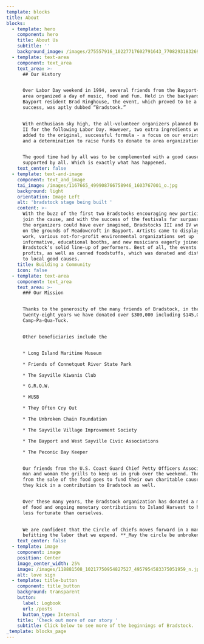 ```yaml
---
template: blocks
title: About
blocks:
  - template: hero
    component: hero
    title: About Us
    subtitle: ''
    background_image: /images/275557916_10227717602791643_7708293183269079265_n.jpg
  - template: text-area
    component: text_area
    text_area: >-
      ## Our History


      Over Labor Day weekend in 1994, several friends from the Bayport-Sayville
      area organized a day of music, food and fun. Held in the backyard of
      Bayport resident Brad Ringhouse, the event, which proved to be a rousing
      success, was aptly dubbed “Bradstock.” 


      With enthusiasm sky high, the all-volunteer organizers planned Bradstock
      II for the following Labor Day. However, two extra ingredients were to be
      added to the original, successful formula - a focus on our environment,
      and a determination to raise funds to donate to area organizations. 


      The good time had by all was to be complemented with a good cause
      supported by all. Which is exactly what has happened.
    text_center: false
  - template: text-and-image
    component: text_and_image
    tai_image: /images/1167665_499908766758946_1603767001_o.jpg
    background: light
    orientation: Image Left
    alt: 'bradstock stage being built '
    content: >-
      With the buzz of the first two Bradstocks encouraging new participants to
      join the cause, and with the success of the festivals far surpassing what
      the organizers could have ever imagined, Bradstocks III and IV were held
      on the grounds of Meadowcroft in Bayport. Artists came to display their
      work, various not-for-profit environmental organizations set up
      informative, educational booths, and new musicians eagerly joined
      Bradstock‘s solid line-up of performers. Best of all, the events generated
      profits, as well as canned foodstuffs, which was donated and distributed
      to local good causes.
    title: Building a Community
    icon: false
  - template: text-area
    component: text_area
    text_area: >-
      ### Our Mission


      Thanks to the generosity of the many friends of Bradstock, in the past
      twenty-eight years we have donated over $300,000 including $145,000 to
      Camp-Pa-Qua-Tuck. 


      Other beneficiaries include the 


      * Long Island Maritime Museum

      * Friends of Connetquot River State Park

      * The Sayville Kiwanis Club

      * G.R.O.W.

      * WUSB

      * They Often Cry Out

      * The Unbroken Chain Foundation

      * The Sayville Village Improvement Society

      * The Bayport and West Sayville Civic Associations 

      * The Peconic Bay Keeper


      Our friends from the U.S. Coast Guard Chief Petty Officers Association,
      man and woman the grills to keep us in grub over the weekend. The profits
      from the sale of the food goes to fund their own charitable cause – and
      they kick in a contribution to Bradstock as well. 


      Over these many years, the Bradstock organization has donated a mountain
      of food and ongoing monetary contributions to Island Harvest to help those
      less fortunate than ourselves.  

        
      We are confident that the Circle of Chiefs moves forward in a manner
      befitting the labor that we expend. **_May the circle be unbroken._**
    text_center: false
  - template: image
    component: image
    position: Center
    image_center_width: 25%
    image: /images/118881508_10217750954827527_4957954583375051959_n.jpg
    alt: love sign
  - template: title-button
    component: title_button
    background: transparent
    button:
      label: Logbook
      url: /posts
      button_type: Internal
    title: 'Check out more of our story '
    subtitle: Click below to see more of the beginnings of Bradstock.
_template: blocks_page
---
```


